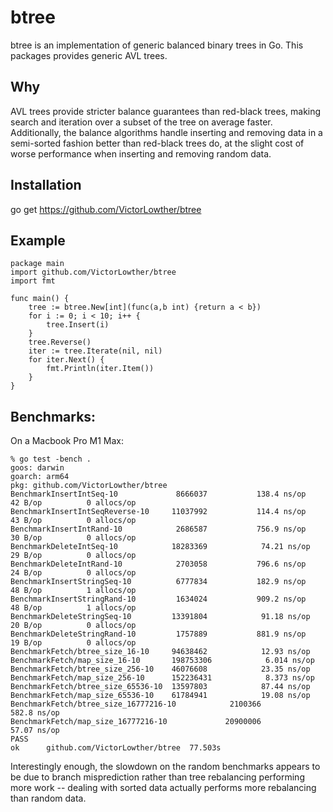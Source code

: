 # btree

btree is an implementation of generic balanced binary trees in Go. 
This packages provides generic AVL trees. 

## Why

AVL trees provide stricter balance guarantees than red-black trees, making search and iteration over
a subset of the tree on average faster.  Additionally, the balance algorithms handle inserting
and removing data in a semi-sorted fashion better than red-black trees do, at the slight cost of worse performance
when inserting and removing random data.

## Installation

go get https://github.com/VictorLowther/btree

## Example

    package main
    import github.com/VictorLowther/btree
    import fmt

    func main() {
        tree := btree.New[int](func(a,b int) {return a < b})
        for i := 0; i < 10; i++ {
            tree.Insert(i)
        }
        tree.Reverse()
        iter := tree.Iterate(nil, nil)
        for iter.Next() {
            fmt.Println(iter.Item())
        }
    }

## Benchmarks:

On a Macbook Pro M1 Max:

    % go test -bench .
    goos: darwin
    goarch: arm64
    pkg: github.com/VictorLowther/btree
    BenchmarkInsertIntSeq-10           	 8666037	       138.4 ns/op	      42 B/op	       0 allocs/op
    BenchmarkInsertIntSeqReverse-10    	11037992	       114.4 ns/op	      43 B/op	       0 allocs/op
    BenchmarkInsertIntRand-10          	 2686587	       756.9 ns/op	      30 B/op	       0 allocs/op
    BenchmarkDeleteIntSeq-10           	18283369	        74.21 ns/op	      29 B/op	       0 allocs/op
    BenchmarkDeleteIntRand-10          	 2703058	       796.6 ns/op	      24 B/op	       0 allocs/op
    BenchmarkInsertStringSeq-10        	 6777834	       182.9 ns/op	      48 B/op	       1 allocs/op
    BenchmarkInsertStringRand-10       	 1634024	       909.2 ns/op	      48 B/op	       1 allocs/op
    BenchmarkDeleteStringSeq-10        	13391804	        91.18 ns/op	      20 B/op	       0 allocs/op
    BenchmarkDeleteStringRand-10       	 1757889	       881.9 ns/op	      19 B/op	       0 allocs/op
    BenchmarkFetch/btree_size_16-10    	94638462	        12.93 ns/op
    BenchmarkFetch/map_size_16-10      	198753306	         6.014 ns/op
    BenchmarkFetch/btree_size_256-10   	46076608	        23.35 ns/op
    BenchmarkFetch/map_size_256-10     	152236431	         8.373 ns/op
    BenchmarkFetch/btree_size_65536-10 	13597803	        87.44 ns/op
    BenchmarkFetch/map_size_65536-10   	61784941	        19.08 ns/op
    BenchmarkFetch/btree_size_16777216-10         	 2100366	       582.8 ns/op
    BenchmarkFetch/map_size_16777216-10           	20900006	        57.07 ns/op
    PASS
    ok  	github.com/VictorLowther/btree	77.503s

Interestingly enough, the slowdown on the random benchmarks appears to be due to
branch misprediction rather than tree rebalancing performing more work -- dealing
with sorted data actually performs more rebalancing than random data.
